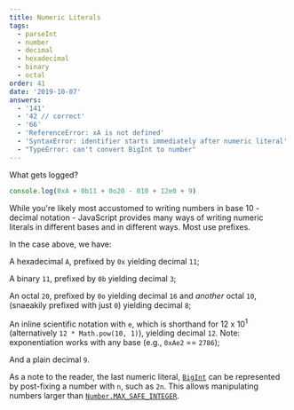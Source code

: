```yaml
---
title: Numeric Literals
tags:
  - parseInt
  - number
  - decimal
  - hexadecimal
  - binary
  - octal
order: 41
date: '2019-10-07'
answers:
  - '141'
  - '42 // correct'
  - '66'
  - 'ReferenceError: xA is not defined'
  - 'SyntaxError: identifier starts immediately after numeric literal'
  - "TypeError: can't convert BigInt to number"
---
```


What gets logged?

```javascript
console.log(0xA + 0b11 + 0o20 - 010 + 12e0 + 9)
```

<!-- explanation -->

While you're likely most accustomed to writing numbers in base 10 - decimal notation - JavaScript provides many ways of writing
numeric literals in different bases and in different ways. Most use prefixes.

In the case above, we have:

A hexadecimal `A`, prefixed by `0x` yielding decimal `11`;

A binary `11`, prefixed by `0b` yielding decimal `3`;

An octal `20`, prefixed by `0o` yielding decimal `16` and _another_ octal `10`, (snaeakily prefixed with just `0`) yielding decimal `8`;

An inline scientific notation with `e`, which is shorthand for 12 x 10<sup>1</sup> (alternatively `12 * Math.pow(10, 1)`), yielding decimal `12`. Note: exponentiation works with any base (e.g., `0xAe2` == `2786`);

And a plain decimal `9`.

As a note to the reader, the last numeric literal, [`BigInt`](https://developer.mozilla.org/en-US/docs/Web/JavaScript/Reference/Global_Objects/BigInt) can be represented by post-fixing a number with `n`, such as `2n`. This allows manipulating numbers larger than [`Number.MAX_SAFE_INTEGER`](https://developer.mozilla.org/en-US/docs/Web/JavaScript/Reference/Global_Objects/Number/MAX_SAFE_INTEGER).
